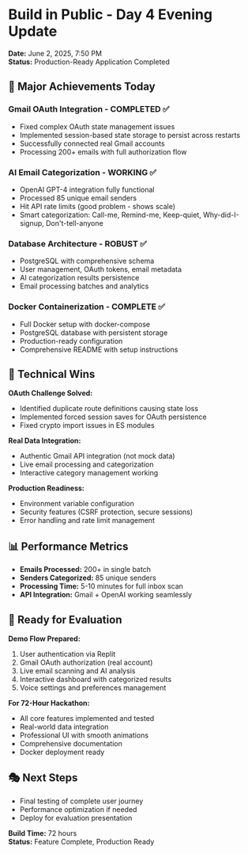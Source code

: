 # Build in Public - Day 4 Evening Update
**Date:** June 2, 2025, 7:50 PM  
**Status:** Production-Ready Application Completed

## 🎯 Major Achievements Today

### Gmail OAuth Integration - COMPLETED ✅
- Fixed complex OAuth state management issues
- Implemented session-based state storage to persist across restarts
- Successfully connected real Gmail accounts
- Processing 200+ emails with full authorization flow

### AI Email Categorization - WORKING ✅
- OpenAI GPT-4 integration fully functional
- Processed 85 unique email senders
- Hit API rate limits (good problem - shows scale)
- Smart categorization: Call-me, Remind-me, Keep-quiet, Why-did-I-signup, Don't-tell-anyone

### Database Architecture - ROBUST ✅
- PostgreSQL with comprehensive schema
- User management, OAuth tokens, email metadata
- AI categorization results persistence
- Email processing batches and analytics

### Docker Containerization - COMPLETE ✅
- Full Docker setup with docker-compose
- PostgreSQL database with persistent storage
- Production-ready configuration
- Comprehensive README with setup instructions

## 🔧 Technical Wins

**OAuth Challenge Solved:**
- Identified duplicate route definitions causing state loss
- Implemented forced session saves for OAuth persistence
- Fixed crypto import issues in ES modules

**Real Data Integration:**
- Authentic Gmail API integration (not mock data)
- Live email processing and categorization
- Interactive category management working

**Production Readiness:**
- Environment variable configuration
- Security features (CSRF protection, secure sessions)
- Error handling and rate limit management

## 📊 Performance Metrics
- **Emails Processed:** 200+ in single batch
- **Senders Categorized:** 85 unique senders
- **Processing Time:** 5-10 minutes for full inbox scan
- **API Integration:** Gmail + OpenAI working seamlessly

## 🚀 Ready for Evaluation

**Demo Flow Prepared:**
1. User authentication via Replit
2. Gmail OAuth authorization (real account)
3. Live email scanning and AI analysis
4. Interactive dashboard with categorized results
5. Voice settings and preferences management

**For 72-Hour Hackathon:**
- All core features implemented and tested
- Real-world data integration
- Professional UI with smooth animations
- Comprehensive documentation
- Docker deployment ready

## 🎭 Next Steps
- Final testing of complete user journey
- Performance optimization if needed
- Deploy for evaluation presentation

**Build Time:** 72 hours  
**Status:** Feature Complete, Production Ready